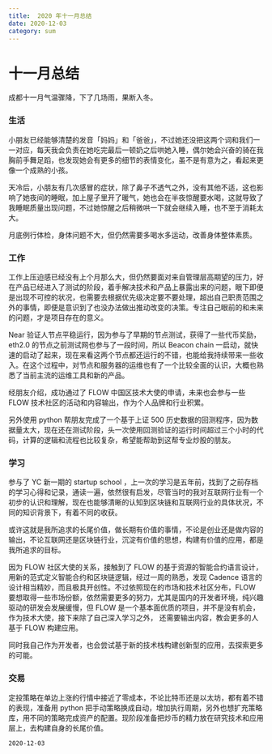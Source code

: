 ```yaml
---
title:  2020 年十一月总结
date: 2020-12-03
category: sum
---
```

# 十一月总结

成都十一月气温骤降，下了几场雨，果断入冬。

### 生活

小朋友已经能够清楚的发音「妈妈」和「爸爸」，不过她还没把这两个词和我们一一对应，每天我会负责在她吃完最后一顿奶之后哄她入睡，偶尔她会兴奋的骑在我胸前手舞足蹈，也发现她会有更多的细节的表情变化，虽不是有意为之，看起来更像一个成熟的小孩。

天冷后，小朋友有几次感冒的症状，除了鼻子不透气之外，没有其他不适，这也影响了她夜间的睡眠，加上屋子里开了暖气，她也会在半夜惊醒要水喝，这就导致了我睡眠质量出现问题，不过她惊醒之后稍微哄一下就会继续入睡，也不至于消耗太大。

月底例行体检，身体问题不大，但仍然需要多喝水多运动，改善身体整体素质。

### 工作

工作上压迫感已经没有上个月那么大，但仍然要面对来自管理层高期望的压力，好在产品已经进入了测试的阶段，着手解决技术和产品上暴露出来的问题，眼下即便是出现不可控的状况，也需要去根据优先级决定要不要处理，超出自己职责范围之外的事情，即便是意识到了也没办法做出推动改变的决策。专注自己眼前的和未来的问题，才是项目存在的意义。

Near 验证人节点平稳运行，因为参与了早期的节点测试，获得了一些代币奖励，eth2.0 的节点之前测试网也参与了一段时间，所以 Beacon chain 一启动，就快速的启动了起来，现在来看这两个节点都还运行的不错，也能给我持续带来一些收入。在这个过程中，对节点和服务器的运维也有了一个比较全面的认识，大概也熟悉了当前主流的运维工具和新的产品。

经朋友介绍，成功通过了 FLOW 中国区技术大使的申请，未来也会参与一些 FLOW 技术社区的活动和内容输出，作为个人品牌和行业积累。

另外使用 python 帮朋友完成了一个基于上证 500 历史数据的回测程序，因为数据量太大，现在还在测试阶段，头一次使用回测验证的运行时间超过三个小时的代码，计算的逻辑和流程也比较复杂，希望能帮助到这帮专业炒股的朋友。

### 学习

参与了 YC 新一期的 startup school ，上一次的学习是五年前，找到了之前存档的学习心得和记录，通读一遍，依然很有启发，尽管当时的我对互联网行业有一个初步的认识和理解，现在也能够清晰的认知到区块链和互联网行业的具体状况，不同的知识背景下，有着不同的收获。

或许这就是我所追求的长尾价值，做长期有价值的事情，不论是创业还是做内容的输出，不论互联网还是区块链行业，沉淀有价值的思想，构建有价值的应用，都是我所追求的目标。

因为 FLOW 社区大使的关系，接触到了 FLOW 的基于资源的智能合约语言设计，用新的范式定义智能合约和区块链逻辑，经过一周的熟悉，发现 Cadence 语言的设计相当精妙，而且极具开创性。不过依照现在的市场和技术社区分布，FLOW 要想取得一些市场份额，依然需要更多的努力，尤其是国内的开发者环境，纯兴趣驱动的研发会发展缓慢，但 FLOW 是一个基本面优质的项目，并不是没有机会，作为技术大使，接下来除了自己深入学习之外， 还需要输出内容，教会更多的人基于 FLOW 构建应用。

同时我自己作为开发者，也会尝试基于新的技术栈构建创新型的应用，去探索更多的可能。

### 交易

定投策略在单边上涨的行情中接近了零成本，不论比特币还是以太坊，都有着不错的表现，准备用 python 把手动策略换成自动，增加执行周期，另外也想扩充策略库，用不同的策略完成资产的配置。现阶段准备把炒币的精力放在研究技术和应用层上，去构建自身的长尾价值。

`2020-12-03`
